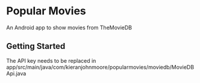 # Popular Movies

An Android app to show movies from TheMovieDB

## Getting Started

The API key needs to be replaced in app/src/main/java/com/kieranjohnmoore/popularmovies/moviedb/MovieDBApi.java
